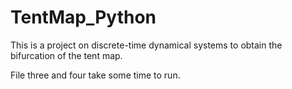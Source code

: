 # TentMap_Python

This is a project on discrete-time dynamical systems to obtain the bifurcation of the tent map.

File three and four take some time to run.
